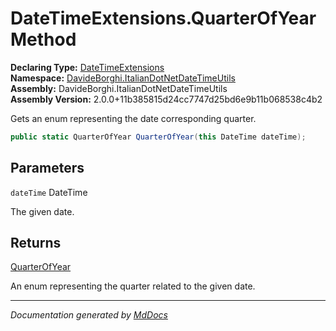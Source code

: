 ﻿<!--  
  <auto-generated>   
    The contents of this file were generated by a tool.  
    Changes to this file may be list if the file is regenerated  
  </auto-generated>   
-->

# DateTimeExtensions.QuarterOfYear Method

**Declaring Type:** [DateTimeExtensions](../index.md)  
**Namespace:** [DavideBorghi.ItalianDotNetDateTimeUtils](../../index.md)  
**Assembly:** DavideBorghi.ItalianDotNetDateTimeUtils  
**Assembly Version:** 2.0.0+11b385815d24cc7747d25bd6e9b11b068538c4b2

Gets an enum representing the date corresponding quarter.

```csharp
public static QuarterOfYear QuarterOfYear(this DateTime dateTime);
```

## Parameters

`dateTime`  DateTime

The given date.

## Returns

[QuarterOfYear](../../DateTimeEnums/QuarterOfYear/index.md)

An enum representing the quarter related to the given date.

___

*Documentation generated by [MdDocs](https://github.com/ap0llo/mddocs)*
